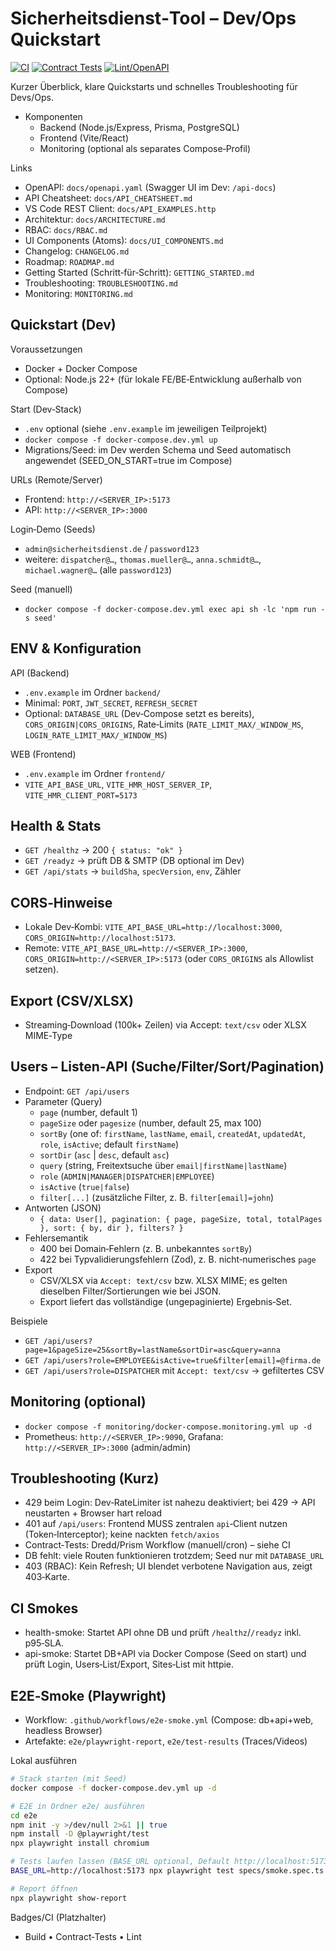 # Sicherheitsdienst‑Tool – Dev/Ops Quickstart

[![CI](https://github.com/Commandershadow9/sicherheitsdienst-tool/actions/workflows/ci.yml/badge.svg?branch=main)](https://github.com/Commandershadow9/sicherheitsdienst-tool/actions/workflows/ci.yml)
[![Contract Tests](https://github.com/Commandershadow9/sicherheitsdienst-tool/actions/workflows/contract-tests.yml/badge.svg?branch=main)](https://github.com/Commandershadow9/sicherheitsdienst-tool/actions/workflows/contract-tests.yml)
[![Lint/OpenAPI](https://github.com/Commandershadow9/sicherheitsdienst-tool/actions/workflows/lint-openapi.yml/badge.svg?branch=main)](https://github.com/Commandershadow9/sicherheitsdienst-tool/actions/workflows/lint-openapi.yml)

Kurzer Überblick, klare Quickstarts und schnelles Troubleshooting für Devs/Ops.

- Komponenten
  - Backend (Node.js/Express, Prisma, PostgreSQL)
  - Frontend (Vite/React)
  - Monitoring (optional als separates Compose‑Profil)

Links
- OpenAPI: `docs/openapi.yaml` (Swagger UI im Dev: `/api-docs`)
- API Cheatsheet: `docs/API_CHEATSHEET.md`
- VS Code REST Client: `docs/API_EXAMPLES.http`
- Architektur: `docs/ARCHITECTURE.md`
- RBAC: `docs/RBAC.md`
- UI Components (Atoms): `docs/UI_COMPONENTS.md`
- Changelog: `CHANGELOG.md`
- Roadmap: `ROADMAP.md`
- Getting Started (Schritt‑für‑Schritt): `GETTING_STARTED.md`
- Troubleshooting: `TROUBLESHOOTING.md`
- Monitoring: `MONITORING.md`

## Quickstart (Dev)

Voraussetzungen
- Docker + Docker Compose
- Optional: Node.js 22+ (für lokale FE/BE‑Entwicklung außerhalb von Compose)

Start (Dev‑Stack)
- `.env` optional (siehe `.env.example` im jeweiligen Teilprojekt)
- `docker compose -f docker-compose.dev.yml up`
- Migrations/Seed: im Dev werden Schema und Seed automatisch angewendet (SEED_ON_START=true im Compose)

URLs (Remote/Server)
- Frontend: `http://<SERVER_IP>:5173`
- API:     `http://<SERVER_IP>:3000`

Login‑Demo (Seeds)
- `admin@sicherheitsdienst.de` / `password123`
- weitere: `dispatcher@…`, `thomas.mueller@…`, `anna.schmidt@…`, `michael.wagner@…` (alle `password123`)

Seed (manuell)
- `docker compose -f docker-compose.dev.yml exec api sh -lc 'npm run -s seed'`

## ENV & Konfiguration

API (Backend)
- `.env.example` im Ordner `backend/`
- Minimal: `PORT`, `JWT_SECRET`, `REFRESH_SECRET`
- Optional: `DATABASE_URL` (Dev‑Compose setzt es bereits), `CORS_ORIGIN|CORS_ORIGINS`, Rate‑Limits (`RATE_LIMIT_MAX/_WINDOW_MS`, `LOGIN_RATE_LIMIT_MAX/_WINDOW_MS`)

WEB (Frontend)
- `.env.example` im Ordner `frontend/`
- `VITE_API_BASE_URL`, `VITE_HMR_HOST_SERVER_IP`, `VITE_HMR_CLIENT_PORT=5173`

## Health & Stats
- `GET /healthz` → 200 `{ status: "ok" }`
- `GET /readyz` → prüft DB & SMTP (DB optional im Dev)
- `GET /api/stats` → `buildSha`, `specVersion`, `env`, Zähler

## CORS‑Hinweise
- Lokale Dev‑Kombi: `VITE_API_BASE_URL=http://localhost:3000`, `CORS_ORIGIN=http://localhost:5173`.
- Remote: `VITE_API_BASE_URL=http://<SERVER_IP>:3000`, `CORS_ORIGIN=http://<SERVER_IP>:5173` (oder `CORS_ORIGINS` als Allowlist setzen).

## Export (CSV/XLSX)
- Streaming‑Download (100k+ Zeilen) via Accept: `text/csv` oder XLSX MIME‑Type

## Users – Listen‑API (Suche/Filter/Sort/Pagination)
- Endpoint: `GET /api/users`
- Parameter (Query)
  - `page` (number, default 1)
  - `pageSize` oder `pagesize` (number, default 25, max 100)
  - `sortBy` (one of: `firstName`, `lastName`, `email`, `createdAt`, `updatedAt`, `role`, `isActive`; default `firstName`)
  - `sortDir` (`asc` | `desc`, default `asc`)
  - `query` (string, Freitextsuche über `email|firstName|lastName`)
  - `role` (`ADMIN|MANAGER|DISPATCHER|EMPLOYEE`)
  - `isActive` (`true|false`)
  - `filter[...]` (zusätzliche Filter, z. B. `filter[email]=john`)
- Antworten (JSON)
  - `{ data: User[], pagination: { page, pageSize, total, totalPages }, sort: { by, dir }, filters? }`
- Fehlersemantik
  - 400 bei Domain‑Fehlern (z. B. unbekanntes `sortBy`)
  - 422 bei Typvalidierungsfehlern (Zod), z. B. nicht‑numerisches `page`
- Export
  - CSV/XLSX via `Accept: text/csv` bzw. XLSX MIME; es gelten dieselben Filter/Sortierungen wie bei JSON.
  - Export liefert das vollständige (ungepaginierte) Ergebnis‑Set.

Beispiele
- `GET /api/users?page=1&pageSize=25&sortBy=lastName&sortDir=asc&query=anna`
- `GET /api/users?role=EMPLOYEE&isActive=true&filter[email]=@firma.de`
- `GET /api/users?role=DISPATCHER` mit `Accept: text/csv` → gefiltertes CSV

## Monitoring (optional)
- `docker compose -f monitoring/docker-compose.monitoring.yml up -d`
- Prometheus: `http://<SERVER_IP>:9090`, Grafana: `http://<SERVER_IP>:3000` (admin/admin)

## Troubleshooting (Kurz)
- 429 beim Login: Dev‑RateLimiter ist nahezu deaktiviert; bei 429 → API neustarten + Browser hart reload
- 401 auf `/api/users`: Frontend MUSS zentralen `api`‑Client nutzen (Token‑Interceptor); keine nackten `fetch/axios`
- Contract‑Tests: Dredd/Prism Workflow (manuell/cron) – siehe CI
- DB fehlt: viele Routen funktionieren trotzdem; Seed nur mit `DATABASE_URL`
- 403 (RBAC): Kein Refresh; UI blendet verbotene Navigation aus, zeigt 403‑Karte.

## CI Smokes
- health-smoke: Startet API ohne DB und prüft `/healthz`/`/readyz` inkl. p95‑SLA.
- api-smoke: Startet DB+API via Docker Compose (Seed on start) und prüft Login, Users‑List/Export, Sites‑List mit httpie.

## E2E‑Smoke (Playwright)
- Workflow: `.github/workflows/e2e-smoke.yml` (Compose: db+api+web, headless Browser)
- Artefakte: `e2e/playwright-report`, `e2e/test-results` (Traces/Videos)

Lokal ausführen
```bash
# Stack starten (mit Seed)
docker compose -f docker-compose.dev.yml up -d

# E2E in Ordner e2e/ ausführen
cd e2e
npm init -y >/dev/null 2>&1 || true
npm install -D @playwright/test
npx playwright install chromium

# Tests laufen lassen (BASE_URL optional, Default http://localhost:5173)
BASE_URL=http://localhost:5173 npx playwright test specs/smoke.spec.ts --project=chromium --reporter=list,html

# Report öffnen
npx playwright show-report
```

Badges/CI (Platzhalter)
- Build • Contract‑Tests • Lint
